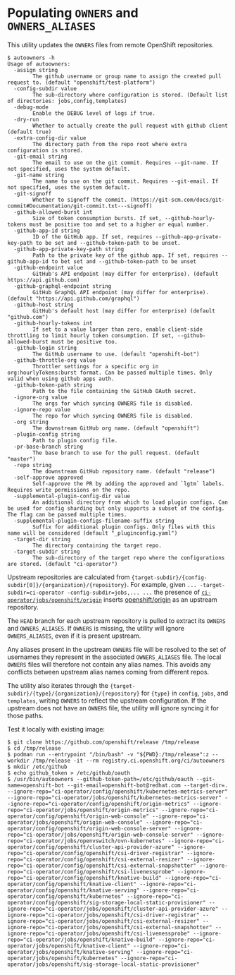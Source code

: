 # Populating `OWNERS` and `OWNERS_ALIASES`

This utility updates the `OWNERS` files from remote OpenShift repositories.

```console
$ autoowners -h
Usage of autoowners:
  -assign string
    	The github username or group name to assign the created pull request to. (default "openshift/test-platform")
  -config-subdir value
    	The sub-directory where configuration is stored. (Default list of directories: jobs,config,templates)
  -debug-mode
    	Enable the DEBUG level of logs if true.
  -dry-run
    	Whether to actually create the pull request with github client (default true)
  -extra-config-dir value
    	The directory path from the repo root where extra configuration is stored.
  -git-email string
    	The email to use on the git commit. Requires --git-name. If not specified, uses the system default.
  -git-name string
    	The name to use on the git commit. Requires --git-email. If not specified, uses the system default.
  -git-signoff
    	Whether to signoff the commit. (https://git-scm.com/docs/git-commit#Documentation/git-commit.txt---signoff)
  -github-allowed-burst int
    	Size of token consumption bursts. If set, --github-hourly-tokens must be positive too and set to a higher or equal number.
  -github-app-id string
    	ID of the GitHub app. If set, requires --github-app-private-key-path to be set and --github-token-path to be unset.
  -github-app-private-key-path string
    	Path to the private key of the github app. If set, requires --github-app-id to bet set and --github-token-path to be unset
  -github-endpoint value
    	GitHub's API endpoint (may differ for enterprise). (default https://api.github.com)
  -github-graphql-endpoint string
    	GitHub GraphQL API endpoint (may differ for enterprise). (default "https://api.github.com/graphql")
  -github-host string
    	GitHub's default host (may differ for enterprise) (default "github.com")
  -github-hourly-tokens int
    	If set to a value larger than zero, enable client-side throttling to limit hourly token consumption. If set, --github-allowed-burst must be positive too.
  -github-login string
    	The GitHub username to use. (default "openshift-bot")
  -github-throttle-org value
    	Throttler settings for a specific org in org:hourlyTokens:burst format. Can be passed multiple times. Only valid when using github apps auth.
  -github-token-path string
    	Path to the file containing the GitHub OAuth secret.
  -ignore-org value
    	The orgs for which syncing OWNERS file is disabled.
  -ignore-repo value
    	The repo for which syncing OWNERS file is disabled.
  -org string
    	The downstream GitHub org name. (default "openshift")
  -plugin-config string
    	Path to plugin config file.
  -pr-base-branch string
    	The base branch to use for the pull request. (default "master")
  -repo string
    	The downstream GitHub repository name. (default "release")
  -self-approve approved
    	Self-approve the PR by adding the approved and `lgtm` labels. Requires write permissions on the repo.
  -supplemental-plugin-config-dir value
    	An additional directory from which to load plugin configs. Can be used for config sharding but only supports a subset of the config. The flag can be passed multiple times.
  -supplemental-plugin-configs-filename-suffix string
    	Suffix for additional plugin configs. Only files with this name will be considered (default "_pluginconfig.yaml")
  -target-dir string
    	The directory containing the target repo.
  -target-subdir string
    	The sub-directory of the target repo where the configurations are stored. (default "ci-operator")
```

Upstream repositories are calculated from `{target-subdir}/{config-subdir[0]}/{organization}/{repository}`.
For example, given  `... -target-subdir=ci-operator -config-subdir=jobs,... ...` the presence of [`ci-operator/jobs/openshift/origin`][openshift/origin-jobs] inserts [openshift/origin][] as an upstream repository.

The `HEAD` branch for each upstream repository is pulled to extract its `OWNERS` and `OWNERS_ALIASES`.
If `OWNERS` is missing, the utility will ignore `OWNERS_ALIASES`, even if it is present upstream.

Any aliases present in the upstream `OWNERS` file will be resolved to the set of usernames they represent in the associated
`OWNERS_ALIASES` file.  The local `OWNERS` files will therefore not contain any alias names.  This avoids any conflicts between 
upstream alias names coming from  different repos.

The utility also iterates through the `{target-subdir}/{type}/{organization}/{repository}` for `{type}` in `config`, `jobs`, and `templates`, writing `OWNERS` to reflect the upstream configuration.
If the upstream does not have an `OWNERS` file, the utility will ignore syncing it for those paths.

Test it locally with existing image:

```console
$ git clone https://github.com/openshift/release /tmp/release
$ cd /tmp/release
$ podman run --entrypoint "/bin/bash" -v "${PWD}:/tmp/release":z --workdir /tmp/release -it --rm registry.ci.openshift.org/ci/autoowners
$ mkdir /etc/github
$ echo github_token > /etc/github/oauth
$ /usr/bin/autoowners --github-token-path=/etc/github/oauth --git-name=openshift-bot --git-email=openshift-bot@redhat.com --target-dir=. --ignore-repo="ci-operator/config/openshift/kubernetes-metrics-server" --ignore-repo="ci-operator/jobs/openshift/kubernetes-metrics-server" --ignore-repo="ci-operator/config/openshift/origin-metrics" --ignore-repo="ci-operator/jobs/openshift/origin-metrics" --ignore-repo="ci-operator/config/openshift/origin-web-console" --ignore-repo="ci-operator/jobs/openshift/origin-web-console" --ignore-repo="ci-operator/config/openshift/origin-web-console-server" --ignore-repo="ci-operator/jobs/openshift/origin-web-console-server" --ignore-repo="ci-operator/jobs/openvswitch/ovn-kubernetes" --ignore-repo="ci-operator/config/openshift/cluster-api-provider-azure" --ignore-repo="ci-operator/config/openshift/csi-driver-registrar" --ignore-repo="ci-operator/config/openshift/csi-external-resizer" --ignore-repo="ci-operator/config/openshift/csi-external-snapshotter" --ignore-repo="ci-operator/config/openshift/csi-livenessprobe" --ignore-repo="ci-operator/config/openshift/knative-build" --ignore-repo="ci-operator/config/openshift/knative-client" --ignore-repo="ci-operator/config/openshift/knative-serving" --ignore-repo="ci-operator/config/openshift/kubernetes" --ignore-repo="ci-operator/config/openshift/sig-storage-local-static-provisioner" --ignore-repo="ci-operator/jobs/openshift/cluster-api-provider-azure" --ignore-repo="ci-operator/jobs/openshift/csi-driver-registrar" --ignore-repo="ci-operator/jobs/openshift/csi-external-resizer" --ignore-repo="ci-operator/jobs/openshift/csi-external-snapshotter" --ignore-repo="ci-operator/jobs/openshift/csi-livenessprobe" --ignore-repo="ci-operator/jobs/openshift/knative-build" --ignore-repo="ci-operator/jobs/openshift/knative-client" --ignore-repo="ci-operator/jobs/openshift/knative-serving" --ignore-repo="ci-operator/jobs/openshift/kubernetes" --ignore-repo="ci-operator/jobs/openshift/sig-storage-local-static-provisioner"
```

[openshift/origin]: https://github.com/openshift/origin
[openshift/origin-jobs]: https://github.com/openshift/release/tree/master/ci-operator/jobs/openshift/origin
